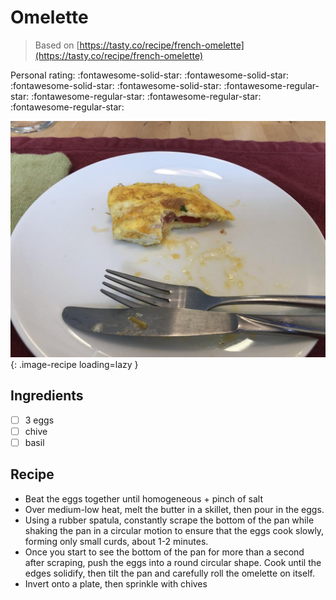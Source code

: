 <!-- Needs Manual Review -->

<!-- Do not modify sections with "AUTO-*". They are updated by make.py -->

# Omelette

> Based on [https://tasty.co/recipe/french-omelette](https://tasty.co/recipe/french-omelette)

<!-- rating=1; (User can specify rating on scale of 1-5) -->
<!-- AUTO-UserRating -->
Personal rating: :fontawesome-solid-star: :fontawesome-solid-star: :fontawesome-solid-star: :fontawesome-solid-star: :fontawesome-regular-star: :fontawesome-regular-star: :fontawesome-regular-star: :fontawesome-regular-star:
<!-- /AUTO-UserRating -->

<!-- name_image=omelette.jpeg; (User can specify image name) -->
<!-- AUTO-Image -->
![omelette.jpeg](./omelette.jpeg){: .image-recipe loading=lazy }
<!-- /AUTO-Image -->

## Ingredients

* [ ] 3 eggs
* [ ] chive
* [ ] basil

## Recipe

* Beat the eggs together until homogeneous + pinch of salt
* Over medium-low heat, melt the butter in a skillet, then pour in the eggs.
* Using a rubber spatula, constantly scrape the bottom of the pan while shaking the pan in a circular motion to ensure that the eggs cook slowly, forming only small curds, about 1-2 minutes.
* Once you start to see the bottom of the pan for more than a second after scraping, push the eggs into a round circular shape. Cook until the edges solidify, then tilt the pan and carefully roll the omelette on itself.
* Invert onto a plate, then sprinkle with chives
